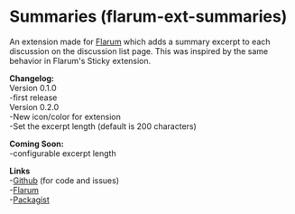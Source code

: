 # Summaries (flarum-ext-summaries)

An extension made for [Flarum](https://github.com/flarum/flarum) which adds a summary excerpt to each discussion on the discussion list page. This was inspired by the same behavior in Flarum's Sticky extension.

**Changelog:**  
Version 0.1.0  
-first release  
Version 0.2.0  
-New icon/color for extension  
-Set the excerpt length (default is 200 characters)  

**Coming Soon:**  
-configurable excerpt length

**Links**  
-[Github](https://github.com/jordanjay29/flarum-ext-summaries) (for code and issues)  
-[Flarum](https://discuss.flarum.org/d/2151-summaries-showing-excerpts-on-discussions-page)  
-[Packagist](https://packagist.org/packages/jordanjay29/flarum-ext-summaries)  
